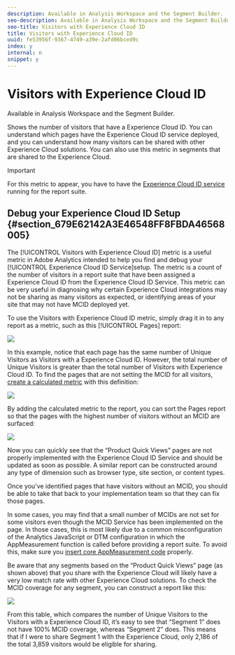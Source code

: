 ```yaml
---
description: Available in Analysis Workspace and the Segment Builder.
seo-description: Available in Analysis Workspace and the Segment Builder.
seo-title: Visitors with Experience Cloud ID
title: Visitors with Experience Cloud ID
uuid: fe53956f-9367-4749-a39e-2afd06bced9c
index: y
internal: n
snippet: y
---
```


# Visitors with Experience Cloud ID

Available in Analysis Workspace and the Segment Builder.

Shows the number of visitors that have a Experience Cloud ID. You can understand which pages have the Experience Cloud ID service deployed, and you can understand how many visitors can be shared with other Experience Cloud solutions. You can also use this metric in segments that are shared to the Experience Cloud.

>[!IMPORTANT]
>
>For this metric to appear, you have to have the [Experience Cloud ID service](https://marketing.adobe.com/resources/help/en_US/mcvid/) running for the report suite.

## Debug your Experience Cloud ID Setup {#section_679E62142A3E46548FF8FBDA46568005}

The [!UICONTROL Visitors with Experience Cloud ID] metric is a useful metric in Adobe Analytics intended to help you find and debug your [!UICONTROL Experience Cloud ID Service]setup. The metric is a count of the number of visitors in a report suite that have been assigned a Experience Cloud ID from the Experience Cloud ID Service. This metric can be very useful in diagnosing why certain Experience Cloud integrations may not be sharing as many visitors as expected, or identifying areas of your site that may not have MCID deployed yet.

To use the Visitors with Experience Cloud ID metric, simply drag it in to any report as a metric, such as this [!UICONTROL Pages] report:

![](assets/metric-mcvid1.png)

In this example, notice that each page has the same number of Unique Visitors as Visitors with a Experience Cloud ID. However, the total number of Unique Visitors is greater than the total number of Visitors with Experience Cloud ID. To find the pages that are not setting the MCID for all visitors, [create a calculated metric](https://marketing.adobe.com/resources/help/en_US/analytics/calcmetrics/cm_build_metrics.html) with this definition:

![](assets/metric-mcvid2.png)

By adding the calculated metric to the report, you can sort the Pages report so that the pages with the highest number of visitors without an MCID are surfaced:

![](assets/metric-mcvid3.png)

Now you can quickly see that the “Product Quick Views” pages are not properly implemented with the Experience Cloud ID Service and should be updated as soon as possible. A similar report can be constructed around any type of dimension such as browser type, site section, or content types.

Once you’ve identified pages that have visitors without an MCID, you should be able to take that back to your implementation team so that they can fix those pages.

In some cases, you may find that a small number of MCIDs are not set for some visitors even though the MCID Service has been implemented on the page. In those cases, this is most likely due to a common misconfiguration of the Analytics JavaScript or DTM configuration in which the AppMeasurement function is called before providing a report suite. To avoid this, make sure you [insert core AppMeasurement code](https://marketing.adobe.com/resources/help/en_US/sc/implement/dtm/t_appmeasurement-code.html) properly.

Be aware that any segments based on the “Product Quick Views” page (as shown above) that you share with the Experience Cloud will likely have a very low match rate with other Experience Cloud solutions. To check the MCID coverage for any segment, you can construct a report like this:

![](assets/metric-mcvid4.png)

From this table, which compares the number of Unique Visitors to the Visitors with a Experience Cloud ID, it’s easy to see that “Segment 1” does not have 100% MCID coverage, whereas “Segment 2” does. This means that if I were to share Segment 1 with the Experience Cloud, only 2,186 of the total 3,859 visitors would be eligible for sharing. 
